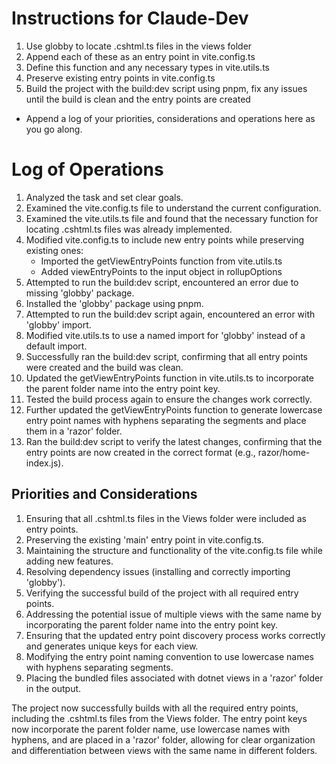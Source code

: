 # Instructions for Claude-Dev

1. Use globby to locate .cshtml.ts files in the views folder
2. Append each of these as an entry point in vite.config.ts
3. Define this function and any necessary types in vite.utils.ts
4. Preserve existing entry points in vite.config.ts
5. Build the project with the build:dev script using pnpm, fix any issues until the build is clean and the entry points are created

* Append a log of your priorities, considerations and operations here as you go along.

# Log of Operations

1. Analyzed the task and set clear goals.
2. Examined the vite.config.ts file to understand the current configuration.
3. Examined the vite.utils.ts file and found that the necessary function for locating .cshtml.ts files was already implemented.
4. Modified vite.config.ts to include new entry points while preserving existing ones:
   - Imported the getViewEntryPoints function from vite.utils.ts
   - Added viewEntryPoints to the input object in rollupOptions
5. Attempted to run the build:dev script, encountered an error due to missing 'globby' package.
6. Installed the 'globby' package using pnpm.
7. Attempted to run the build:dev script again, encountered an error with 'globby' import.
8. Modified vite.utils.ts to use a named import for 'globby' instead of a default import.
9. Successfully ran the build:dev script, confirming that all entry points were created and the build was clean.
10. Updated the getViewEntryPoints function in vite.utils.ts to incorporate the parent folder name into the entry point key.
11. Tested the build process again to ensure the changes work correctly.
12. Further updated the getViewEntryPoints function to generate lowercase entry point names with hyphens separating the segments and place them in a 'razor' folder.
13. Ran the build:dev script to verify the latest changes, confirming that the entry points are now created in the correct format (e.g., razor/home-index.js).

## Priorities and Considerations

1. Ensuring that all .cshtml.ts files in the Views folder were included as entry points.
2. Preserving the existing 'main' entry point in vite.config.ts.
3. Maintaining the structure and functionality of the vite.config.ts file while adding new features.
4. Resolving dependency issues (installing and correctly importing 'globby').
5. Verifying the successful build of the project with all required entry points.
6. Addressing the potential issue of multiple views with the same name by incorporating the parent folder name into the entry point key.
7. Ensuring that the updated entry point discovery process works correctly and generates unique keys for each view.
8. Modifying the entry point naming convention to use lowercase names with hyphens separating segments.
9. Placing the bundled files associated with dotnet views in a 'razor' folder in the output.

The project now successfully builds with all the required entry points, including the .cshtml.ts files from the Views folder. The entry point keys now incorporate the parent folder name, use lowercase names with hyphens, and are placed in a 'razor' folder, allowing for clear organization and differentiation between views with the same name in different folders.

